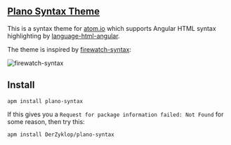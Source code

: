 ## [Plano Syntax Theme](https://atom.io/themes/firewatch-syntax)

This is a syntax theme for [atom.io](https://atom.io/) which supports Angular HTML syntax highlighting by [language-html-angular](https://atom.io/packages/language-html-angular).

The theme is inspired by [firewatch-syntax](https://atom.io/themes/firewatch-syntax):

![firewatch-syntax](https://cloud.githubusercontent.com/assets/2699745/13453756/cf32dac2-e052-11e5-8c0f-98317c8eb9e1.png)

## Install

```
apm install plano-syntax
```
If this gives you a `Request for package information failed: Not Found` for some reason, then try this:
```
apm install DerZyklop/plano-syntax
```
